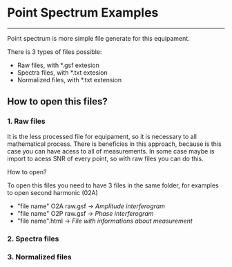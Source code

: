 # Point Spectrum Examples
-------
Point spectrum is more simple file generate for this equipament.

There is 3 types of files possible:

 - Raw files, with \*.gsf extesion
 - Spectra files, with \*.txt extesion
 - Normalized files, with \*.txt extension

## How to open this files?

### 1. Raw files

It is the less processed file for equipament, so it is necessary to all mathematical process.
There is beneficies in this approach, because is this case you can have acess to all of measurements.
In some case maybe is import to acess SNR of every point, so with raw files you can do this.

How to open?

To open this files you need to have 3 files in the same folder, for examples to open second harmonic (02A)

 - "file name" O2A raw.gsf -> *Amplitude interferogram*
 - "file name" O2P raw.gsf -> *Phase interferogram*
 - "file name".html -> *File with informations about measurement*

### 2. Spectra files

### 3. Normalized files

